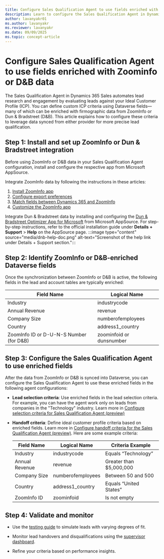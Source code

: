 ```yaml
---
title: Configure Sales Qualification Agent to use fields enriched with Zoominfo or D&B data
description: Learn to configure the Sales Qualification Agent in Dynamics 365 Sales with ZoomInfo or Dun & Bradstreet enriched fields for precise lead qualification.
author: lavanyakr01
ms.author: lavanyakr
ms.reviewer: lavanyakr
ms.date: 09/09/2025
ms.topic: concept-article
---
```


# Configure Sales Qualification Agent to use fields enriched with Zoominfo or D&B data

The Sales Qualification Agent in Dynamics 365 Sales automates lead research and engagement by evaluating leads against your Ideal Customer Profile (ICP). You can define custom ICP criteria using Dataverse fields—many of which can be enriched with firmographic data from ZoomInfo or Dun & Bradstreet (D&B). This article explains how to configure these criteria to leverage data synced from either provider for more precise lead qualification.

## Step 1: Install and set up ZoomInfo or Dun & Bradstreet integration

Before using ZoomInfo or D&B data in your Sales Qualification Agent configuration, install and configure the respective app from Microsoft AppSource.

Integrate ZoomInfo data by following the instructions in these articles:

1. [Install ZoomInfo app](install-zoominfo-app.md)
1. [Configure export preferences](configure-export-preferences-zoominfo.md)
1. [Match fields between Dynamics 365 and ZoomInfo](match-fields-between-dynamics365-zoominfo.md)
1. [Customize the ZoomInfo app](customize-zoominfo-app.md)

Integrate Dun & Bradstreet data by installing and configuring the [Dun & Bradstreet Optimizer App for Microsoft](https://appsource.microsoft.com/en-us/product/dynamics-365/dnb.dnb_optimizer) from Microsoft AppSource. For step-by-step instructions, refer to the official installation guide under **Details + Support** > **Help** on the AppSource page.
:::image type="content" source="media/dnb-help-doc.png" alt-text="Screenshot of the help link under Details + Support section.":::

## Step 2: Identify ZoomInfo or D&B-enriched Dataverse fields

Once the synchronization between ZoomInfo or D&B is active, the following fields in the lead and account tables are typically enriched:

| **Field Name** | **Logical Name**  |
|----------------|-------------------|
| Industry       | industrycode      |
| Annual Revenue | revenue           |
| Company Size   | numberofemployees |
| Country        | address1_country  |
| ZoomInfo ID or D-U-N-S Number (for D&B) | zoominfoid or dunsnumber |

## Step 3: Configure the Sales Qualification Agent to use enriched fields

After the data from ZoomInfo or D&B is synced into Dataverse, you can configure the Sales Qualification Agent to use these enriched fields in the following agent configurations:

- **Lead selection criteria**: Use enriched fields in the lead selection criteria. For example, you can have the agent work only on leads from companies in the "Technology" industry. Learn more in [Configure selection criteria for Sales Qualification Agent (preview)](sales-qualification-agent-selection-criteria.md)
- **Handoff criteria**: Define ideal customer profile criteria based on enriched fields. Learn more in [Configure handoff criteria for the Sales Qualification Agent (preview)](configure-sales-qualification-agent-handoff-criteria.md). Here are some example criteria:

  | **Field Name** | **Logical Name**  | **Criteria Example**     |
  |----------------|-------------------|--------------------------|
  | Industry       | industrycode      | Equals “Technology”      |
  | Annual Revenue | revenue           | Greater than \$5,000,000 |
  | Company Size   | numberofemployees | Between 50 and 500       |
  | Country        | address1_country  | Equals “United States”   |
  | ZoomInfo ID    | zoominfoid        | Is not empty             |

## Step 4: Validate and monitor

- Use the [testing guide](test-sales-qualification-agent.md) to simulate leads with varying degrees of fit.

- Monitor lead handovers and disqualifications using the [supervisor dashboard](monitor-leads-by-sales-qualification-agent.md).
- Refine your criteria based on performance insights.

